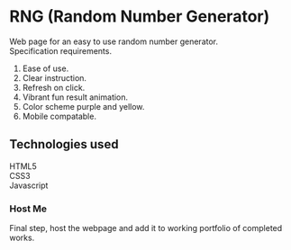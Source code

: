 # RNG (Random Number Generator)
Web page for an easy to use random number generator.<br>
Specification requirements.
<ol>
  <li>Ease of use.</li>
  <li>Clear instruction.</li>
  <li>Refresh on click. </li>
  <li>Vibrant fun result animation.</li>
  <li>Color scheme purple and yellow.</li>
  <li>Mobile compatable.</li>
</ol>

<h2><b>Technologies used</b></h2>
<p>HTML5<br>
CSS3<br>
Javascript<br></p>

<h3>Host Me</h3>
Final step, host the webpage and add it to working portfolio of completed works.
